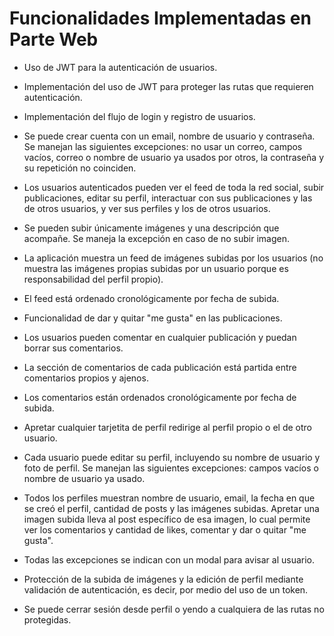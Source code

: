 # Funcionalidades Implementadas en Parte Web

- Uso de JWT para la autenticación de usuarios.

- Implementación del uso de JWT para proteger las rutas que requieren autenticación.

- Implementación del flujo de login y registro de usuarios.

- Se puede crear cuenta con un email, nombre de usuario y contraseña. Se manejan las siguientes excepciones: no usar un correo, campos vacíos, correo o nombre de usuario ya usados por otros, la contraseña y su repetición no coinciden.

- Los usuarios autenticados pueden ver el feed de toda la red social, subir publicaciones, editar su perfil, interactuar con sus publicaciones y las de otros usuarios, y ver sus perfiles y los de otros usuarios.

- Se pueden subir únicamente imágenes y una descripción que acompañe. Se maneja la excepción en caso de no subir imagen.

- La aplicación muestra un feed de imágenes subidas por los usuarios (no muestra las imágenes propias subidas por un usuario porque es responsabilidad del perfil propio).

- El feed está ordenado cronológicamente por fecha de subida.

- Funcionalidad de dar y quitar "me gusta" en las publicaciones.

- Los usuarios pueden comentar en cualquier publicación y puedan borrar sus comentarios.

- La sección de comentarios de cada publicación está partida entre comentarios propios y ajenos.

- Los comentarios están ordenados cronológicamente por fecha de subida.

- Apretar cualquier tarjetita de perfil redirige al perfil propio o el de otro usuario.

- Cada usuario puede editar su perfil, incluyendo su nombre de usuario y foto de perfil. Se manejan las siguientes excepciones: campos vacíos o nombre de usuario ya usado.

- Todos los perfiles muestran nombre de usuario, email, la fecha en que se creó el perfil, cantidad de posts y las imágenes subidas. Apretar una imagen subida lleva al post específico de esa imagen, lo cual permite ver los comentarios y cantidad de likes, comentar y dar o quitar "me gusta".

- Todas las excepciones se indican con un modal para avisar al usuario.

- Protección de la subida de imágenes y la edición de perfil mediante validación de autenticación, es decir, por medio del uso de un token.

- Se puede cerrar sesión desde perfil o yendo a cualquiera de las rutas no protegidas.